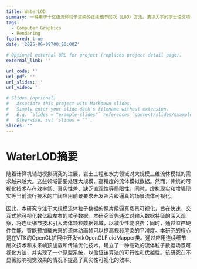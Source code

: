 ```yaml
---
title: WaterLOD
summary: 一种用于十亿级流体粒子渲染的连续细节层次（LOD）方法。清华大学的学士论文项目。
tags:
  - Computer Graphics
  - Rendering
featured: true
date: '2025-06-09T00:00:00Z'

# Optional external URL for project (replaces project detail page).
external_link: ''

url_code: ''
url_pdf: ''
url_slides: ''
url_video: ''

# Slides (optional).
#   Associate this project with Markdown slides.
#   Simply enter your slide deck's filename without extension.
#   E.g. `slides = "example-slides"` references `content/slides/example-slides.md`.
#   Otherwise, set `slides = ""`.
slides: ""
---
```

# WaterLOD摘要
随着计算机辅助模拟研究的进展，岩土工程和水力领域对大规模三维流体模拟的需求越来越大。这些领域需要处理大规模、高精度的流体模拟数据。然而，传统的可视化技术存在效率低、真实性差、缺乏直观性等局限性。同时，虚拟现实和增强现实等当前流行技术的广阔应用前景要求开发照片级逼真的场景流体可视化。 

因此，本研究专注于大规模流体粒子数据的照片级逼真场景可视化，旨在快速、交互式地可视化数亿级左右的粒子数据。本研究首先通过对输入数据特征的深入观察，将连续细节技术引入流体颗粒数据领域，以减少性能浪费；同时，通过监控硬件性能，智能预加载未来的流体动画帧可以提高视频渲染的平滑度。本研究的核心是在VTK的OpenGL扩展中开发vtkOpenGLFluidMapper类。通过应用连续细节层次技术和未来帧预加载和传输优化技术，建立了一种高效的流体粒子数据场景可视化方法，并实现了一个原型系统，以验证该算法的可行性和优越性。该研究在不显著影响视觉效果的情况下提高了真实性可视化的效率。

